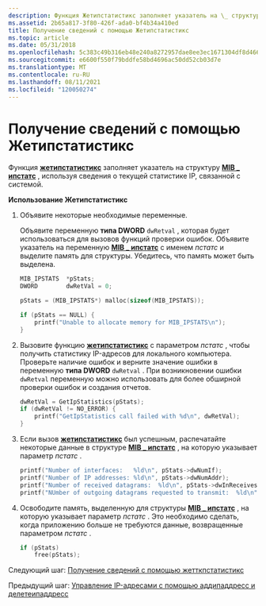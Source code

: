 ```yaml
---
description: Функция Жетипстатистикс заполняет указатель на \_ структуру MIB ипстатс, используя сведения о текущей статистике IP, связанной с системой.
ms.assetid: 2b65a817-3f80-426f-ada0-bf4b34a410ed
title: Получение сведений с помощью Жетипстатистикс
ms.topic: article
ms.date: 05/31/2018
ms.openlocfilehash: 5c383c49b316eb48e240a8272957dae8ee3ec1671304df8d466b869b7bf4ec0a
ms.sourcegitcommit: e6600f550f79bddfe58bd4696ac50dd52cb03d7e
ms.translationtype: MT
ms.contentlocale: ru-RU
ms.lasthandoff: 08/11/2021
ms.locfileid: "120050274"
---
```

# <a name="retrieving-information-using-getipstatistics"></a>Получение сведений с помощью Жетипстатистикс

Функция [**жетипстатистикс**](/windows/desktop/api/Iphlpapi/nf-iphlpapi-getipstatistics) заполняет указатель на структуру [**MIB \_ ипстатс**](/windows/win32/api/ipmib/ns-ipmib-mib_ipstats_lh) , используя сведения о текущей статистике IP, связанной с системой.

**Использование Жетипстатистикс**

1.  Объявите некоторые необходимые переменные.

    Объявите переменную **типа DWORD** `dwRetval` , которая будет использоваться для вызовов функций проверки ошибок. Объявите указатель на переменную [**MIB \_ ипстатс**](/windows/win32/api/ipmib/ns-ipmib-mib_ipstats_lh) с именем *пстатс* и выделите память для структуры. Убедитесь, что память может быть выделена.

    ```C++
    MIB_IPSTATS  *pStats;
    DWORD        dwRetVal = 0;

    pStats = (MIB_IPSTATS*) malloc(sizeof(MIB_IPSTATS));

    if (pStats == NULL) {
        printf("Unable to allocate memory for MIB_IPSTATS\n");
    }
    ```

    

2.  Вызовите функцию [**жетипстатистикс**](/windows/desktop/api/Iphlpapi/nf-iphlpapi-getipstatistics) с параметром *пстатс* , чтобы получить статистику IP-адресов для локального компьютера. Проверьте наличие ошибок и верните значение ошибки в переменную **типа DWORD** `dwRetval` . При возникновении ошибки `dwRetval` переменную можно использовать для более обширной проверки ошибок и создания отчетов.
    ```C++
    dwRetVal = GetIpStatistics(pStats);
    if (dwRetVal != NO_ERROR) {
        printf("GetIpStatistics call failed with %d\n", dwRetVal);
    }
    ```

    

3.  Если вызов [**жетипстатистикс**](/windows/desktop/api/Iphlpapi/nf-iphlpapi-getipstatistics) был успешным, распечатайте некоторые данные в структуре [**MIB \_ ипстатс**](/windows/win32/api/ipmib/ns-ipmib-mib_ipstats_lh) , на которую указывает параметр *пстатс* .
    ```C++
    printf("Number of interfaces:   %ld\n", pStats->dwNumIf);
    printf("Number of IP addresses: %ld\n", pStats->dwNumAddr);
    printf("Number of received datagrams:  %ld\n", pStats->dwInReceives);
    printf("NUmber of outgoing datagrams requested to transmit:  %ld\n", pStats->dwOutRequests);
    ```

    

4.  Освободите память, выделенную для структуры [**MIB \_ ипстатс**](/windows/win32/api/ipmib/ns-ipmib-mib_ipstats_lh) , на которую указывает параметр *пстатс* . Это необходимо сделать, когда приложению больше не требуются данные, возвращенные параметром *пстатс* .
    ```C++
    if (pStats)
        free(pStats);
    ```

    

Следующий шаг: [Получение сведений с помощью жетткпстатистикс](retrieving-information-using-gettcpstatistics.md)

Предыдущий шаг: [Управление IP-адресами с помощью аддипаддресс и делетеипаддресс](managing-ip-addresses-using-addipaddress-and-deleteipaddress.md)

 

 
